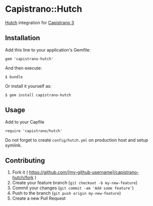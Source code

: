 # Capistrano::Hutch

[Hutch](https://github.com/gocardless/hutch) integration for [Capistrano 3](https://github.com/capistrano/capistrano)

## Installation

Add this line to your application's Gemfile:

    gem 'capistrano-hutch'

And then execute:

    $ bundle

Or install it yourself as:

    $ gem install capistrano-hutch

## Usage

Add to your Capfile

    require 'capistrano/hutch'

Do not forget to create `config/hutch.yml` on production host and setup symlink.

## Contributing

1. Fork it ( https://github.com/[my-github-username]/capistrano-hutch/fork )
2. Create your feature branch (`git checkout -b my-new-feature`)
3. Commit your changes (`git commit -am 'Add some feature'`)
4. Push to the branch (`git push origin my-new-feature`)
5. Create a new Pull Request
